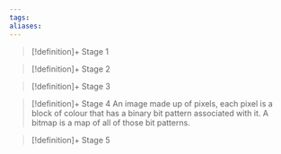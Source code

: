 ```yaml
---
tags:
aliases:
---
```


> [!definition]+ Stage 1
>

> [!definition]+ Stage 2
>

> [!definition]+ Stage 3
>

> [!definition]+ Stage 4
> An image made up of pixels, each pixel is a block of colour that has a binary bit pattern associated with it. A bitmap is a map of all of those bit patterns.

> [!definition]+ Stage 5
>



